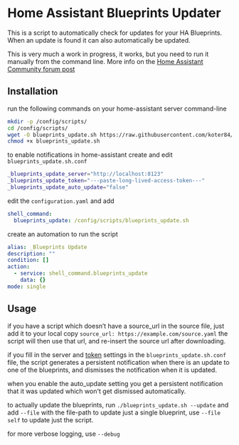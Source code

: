 Home Assistant Blueprints Updater
=================================

This is a script to automatically check for updates for your HA Blueprints.
When an update is found it can also automatically be updated.

This is very much a work in progress, it works, but you need to run it manually from the command line.
More info on the [Home Assistant Community forum post](https://community.home-assistant.io/t/allow-blueprint-upgrades/366939)


Installation
------------

run the following commands on your home-assistant server command-line
```bash
mkdir -p /config/scripts/
cd /config/scripts/
wget -O blueprints_update.sh https://raw.githubusercontent.com/koter84/HomeAssistant_Blueprints_Update/main/blueprints_update.sh
chmod +x blueprints_update.sh
```

to enable notifications in home-assistant create and edit `blueprints_update.sh.conf`
```bash
_blueprints_update_server="http://localhost:8123"
_blueprints_update_token="---paste-long-lived-access-token---"
_blueprints_update_auto_update="false"
```

edit the `configuration.yaml` and add
```yaml
shell_command:
  blueprints_update: /config/scripts/blueprints_update.sh
```

create an automation to run the script
```yaml
alias: _Blueprints Update
description: ""
condition: []
action:
  - service: shell_command.blueprints_update
    data: {}
mode: single
```

Usage
-----

if you have a script which doesn’t have a source_url in the source file, just add it to your local copy `source_url: https://example.com/source.yaml` the script will then use that url, and re-insert the source url after downloading.

if you fill in the server and [token](https://developers.home-assistant.io/docs/auth_api/#long-lived-access-token) settings in the `blueprints_update.sh.conf` file, the script generates a persistent notification when there is an update to one of the blueprints, and dismisses the notification when it is updated.

when you enable the auto_update setting you get a persistent notification that it was updated which won't get dismissed automatically.

to actually update the blueprints, run `./blueprints_update.sh --update` and add `--file` with the file-path to update just a single blueprint, use `--file self` to update just the script.

for more verbose logging, use `--debug`
